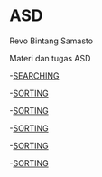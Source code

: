 # ASD
Revo Bintang Samasto

Materi dan tugas ASD

-<a href="https://github.com/revobintang/ASD/tree/main/Searching">SEARCHING</a>

-<a href="https://github.com/revobintang/ASD/tree/main/Sorting">SORTING</a>

-<a href="https://github.com/revobintang/ASD/tree/main/Linked%20List">SORTING</a>

-<a href="https://github.com/revobintang/ASD/tree/main/Queue">SORTING</a>

-<a href="https://github.com/revobintang/ASD/tree/main/Stack">SORTING</a>

-<a href="https://github.com/revobintang/ASD/tree/main/Tree">SORTING</a>
